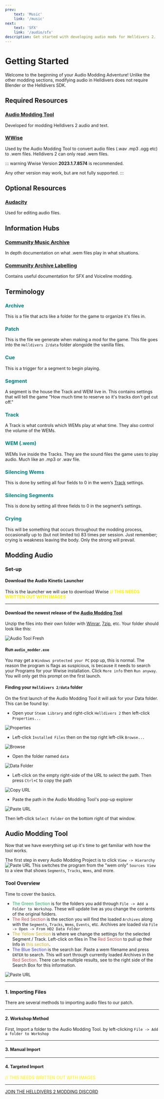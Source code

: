 ```yaml
---
prev: 
    text: 'Music'
    link: '/music'
next: 
    text: 'SFX'
    link: '/audio/sfx'
description: Get started with developing audio mods for Helldivers 2.
---
```


# Getting Started
Welcome to the beginning of your Audio Modding Adventure! Unlike the other modding sections, modifying audio in Helldivers does not require Blender or the Helldivers SDK.


## Required Resources

### [Audio Modding Tool](https://github.com/RaidingForPants/hd2-audio-modder/releases/)
Developed for modding Helldivers 2 audio and text.

### [WWise](https://www.audiokinetic.com/en/download/)
Used by the Audio Modding Tool to convert audio files (.wav .mp3 .ogg etc) to .wem files.
Helldivers 2 can only read .wem files.

::: warning
Wwise Version **2023.1.7.8574** is recommended. 

Any other version may work, but are not fully supported.
:::




## Optional Resources

### [Audacity](https://www.audacityteam.org/download/windows/)
Used for editing audio files.




## Information Hubs

### [Community Music Archive](https://docs.google.com/spreadsheets/d/1drg0VRwn1c247GwBOEgFBIJmBQxy2Ik-ZLuSjbWbK4o/edit?usp=sharing)
In depth documentation on what .wem files play in what situations.

### [Community Archive Labelling](https://docs.google.com/spreadsheets/d/1oQys_OI5DWou4GeRE3mW56j7BIi4M7KftBIPAl1ULFw/edit?usp=sharing)
Contains useful documentation for SFX and Voiceline modding.




## Terminology
### <font color="#008080">Archive</font>
This is a file that acts like a folder for the game to organize it's files in.


### <font color="#008080">Patch</font>
This is the file we generate when making a mod for the game. This file goes into the `Helldivers 2/data` folder alongside the vanilla files.


### <font color="#008080">Cue</font>
This is a trigger for a segment to begin playing.

### <font color="#008080">Segment</font>
A segment is the house the Track and WEM live in. This contains settings that will tell the game "How much time to reserve so it's tracks don't get cut off."


### <font color="#008080">Track</font>
A Track is what controls which WEMs play at what time. They also control the volume of the WEMs.


### <font color="#008080">WEM (.wem)</font>
WEMs live inside the Tracks. They are the sound files the game uses to play audio. Much like an .mp3 or .wav file.


### <font color="#008080">Silencing Wems</font>
This is done by setting all four fields to 0 in the wem’s [Track](/audio/general.html#track) settings.


### <font color="#008080">Silencing Segments</font>
This is done by setting all three fields to 0 in the segment’s settings.


### <font color="#008080">Crying</font>
This will be something that occurs throughout the modding process, occasionally up to (but not limited to) 83 times per session.  Just remember; crying is weakness leaving the body.
Only the strong will prevail.




## Modding Audio
### Set-up

#### Download the Audio Kinetic Launcher
This is the launcher we will use to download Wwise
<font color="#FFF000">**// THIS NEEDS WRITTEN OUT WITH IMAGES**</font>

---

#### Download the newest release of the [Audio Modding Tool](https://github.com/RaidingForPants/hd2-audio-modder/releases/)
Unzip the files into their own folder with [Winrar](https://www.win-rar.com/download.html?&L=0), [7zip](https://www.7-zip.org/download.html), etc.
Your folder should look like this:

![Audio Tool Fresh](..\public\images\audio-general\AudioToolFresh.png)

#### Run `audio_modder.exe`
You may get a `Windows protected your PC` pop up, this is normal. The reason the program is flags as suspicious, is because it needs to search your Programs for your Wwise installation.
Click `More info` then `Run anyway`.
You will only get this prompt on the first launch.

#### Finding your `Helldivers 2/data` folder
On the first launch of the Audio Modding Tool it will ask for your Data folder. This can be found by:
- Open your `Steam Library` and right-click `Helldivers 2` then left-click `Properties...`

![Properties](..\public\images\audio-general\Properties.png)


- Left-click `Installed Files` then on the top right left-clik `Browse...`

![Browse](..\public\images\audio-general\Browse.png)


- Open the folder named `data`

![Data Folder](..\public\images\audio-general\data.png)


- Left-click on the empty right-side of the URL to select the path.  Then press `Ctrl+C` to copy the path

![Copy URL](..\public\images\audio-general\URL.png)



- Paste the path in the Audio Modding Tool's pop-up explorer

![Paste URL](..\public\images\audio-general\pasteurl.png)

Then left-click `Select Folder` on the bottom right of that window.

## Audio Modding Tool
Now that we have everything set up it's time to get familiar with how the tool works.

The first step in every Audio Modding Project is to click `View -> Hierarchy`
![Paste URL](..\public\images\audio-general\heirarchy.png)
This switches the program from the "wem only" `Sources View` to a view that shows `Segments`, `Tracks`, `Wems`, and more.

### Tool Overview
Time to cover the basics.
- <font color="#26ae67">The Green Section</font> is for the folders you add through `File -> Add a Folder to Workshop`.  These will update live as you change the contents of the original folders.
- <font color="#c34949">The Red Section</font> is the section you will find the loaded `Archives` along with the `Segments`, `Tracks`, `Wems`, `Events`, etc.
Archives are loaded via `File -> Open -> From HD2 Data Folder`
- <font color="#cbad30">The Yellow Section</font> is where we change the settings for the selected Segment / Track.  Left-click on files in The <font color="#c34949">Red Section</font> to pull up their Info in <font color="#cbad30">this section</font>.
- <font color="#4540df">The Blue Section</font> is the search bar. Paste a wem filename and press `ENTER` to search. This will sort through currently loaded Archives in the <font color="#c34949">Red Section</font>.  There can be multiple results, see to the right side of the Search Box for this information.

![Paste URL](..\public\images\audio-general\ToolOverview.png)

---

### 1. Importing Files
There are several methods to importing audio files to our patch.

---

#### 2. Workshop Method
First, Import a folder to the Audio Modding Tool. by left-clicking `File -> Add a folder to Workshop`

---

#### 3. Manual Import

---

#### 4. Targeted Import
<font color="#FFF000">// THIS NEEDS WRITTEN OUT WITH IMAGES</font>

---

[JOIN THE HELLDIVERS 2 MODDING DISCORD](https://discord.gg/helldiversmodding)
